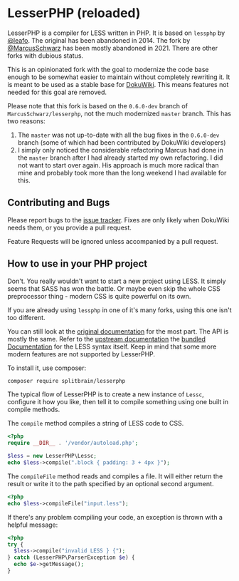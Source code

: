 # LesserPHP (reloaded)

LesserPHP is a compiler for LESS written in PHP. It is based on `lessphp` by [@leafo](https://github.com/leafo/lessphp). The original has been abandoned in 2014. The fork by [@MarcusSchwarz](https://github.com/MarcusSchwarz/lesserphp) has been mostly abandoned in 2021. There are other forks with dubious status.

This is an opinionated fork with the goal to modernize the code base enough to be somewhat easier to maintain without completely rewriting it. It is meant to be used as a stable base for [DokuWiki](https://www.dokuwiki.org). This means features not needed for this goal are removed. 

Please note that this fork is based on the `0.6.0-dev` branch of `MarcusSchwarz/lesserphp`, not the much modernized `master` branch. This has two reasons:

1. The `master` was not up-to-date with all the bug fixes in the `0.6.0-dev` branch (some of which had been contributed by DokuWiki developers)
2. I simply only noticed the considerable refactoring Marcus had done in the `master` branch after I had already started my own refactoring. I did not want to start over again. His approach is much more radical than mine and probably took more than the long weekend I had available for this.  

## Contributing and Bugs

Please report bugs to the [issue tracker](https://github.com/splitbrain/lesserphp/issues). Fixes are only likely when DokuWiki needs them, or you provide a pull request.

Feature Requests will be ignored unless accompanied by a pull request.

## How to use in your PHP project

Don't. You really wouldn't want to start a new project using LESS. It simply seems that SASS has won the battle. Or maybe even skip the whole CSS preprocessor thing - modern CSS is quite powerful on its own. 

If you are already using `lessphp` in one of it's many forks, using this one isn't too different.

You can still look at the [original documentation](https://leafo.net/lessphp/docs/) for the most part. The API is mostly the same. Refer to the [upstream documentation](https://lesscss.org/features/) the [bundled Documentation](docs/docs.md) for the LESS syntax itself. Keep in mind that some more modern features are not supported by LesserPHP.

To install it, use composer:

```bash
composer require splitbrain/lesserphp
```

The typical flow of LesserPHP is to create a new instance of `Lessc`,
configure it how you like, then tell it to compile something using one built in
compile methods.

The `compile` method compiles a string of LESS code to CSS.

```php
<?php
require __DIR__ . '/vendor/autoload.php';

$less = new LesserPHP\Lessc;
echo $less->compile(".block { padding: 3 + 4px }");
```

The `compileFile` method reads and compiles a file. It will either return the
result or write it to the path specified by an optional second argument.

```php
<?php
echo $less->compileFile("input.less");
```


If there's any problem compiling your code, an exception is thrown with a helpful message:

```php
<?php
try {
  $less->compile("invalid LESS } {");
} catch (LesserPHP\ParserException $e) {
  echo $e->getMessage();
}
```
